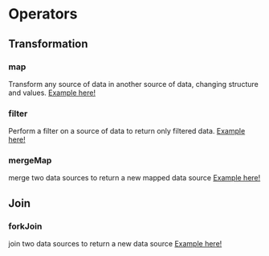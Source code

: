 # Operators

## Transformation

### map

Transform any source of data in another source of data, changing structure and values.
<a href="https://github.com/psbrunosouza/learn-rxjs/tree/main/operators/src/transformation/map/index.js">Example here!</a>

### filter

Perform a filter on a source of data to return only filtered data.
<a href="https://github.com/psbrunosouza/learn-rxjs/tree/main/operators/src/transformation/filter/index.js">Example here!</a>

### mergeMap

merge two data sources to return a new mapped data source
<a href="https://github.com/psbrunosouza/learn-rxjs/tree/main/operators/src/transformation/merge-map/index.js">Example here!</a>

## Join

### forkJoin

join two data sources to return a new data source
<a href="https://github.com/psbrunosouza/learn-rxjs/tree/main/operators/src/join/fork-join/index.js">Example here!</a>
